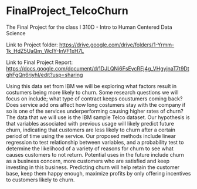 # FinalProject_TelcoChurn
The Final Project for the class I 310D - Intro to Human Centered Data Science

Link to Project folder: https://drive.google.com/drive/folders/1-Yrmm-1k_HdZ5UaQm_WcIY-InVF1xH7L

Link to Final Project Report: https://docs.google.com/document/d/1DJLQNi6FsEycREj4g_VHgyjnaT7t9DtghFgQn6rjyhI/edit?usp=sharing

Using this data set from IBM we will be exploring what factors result in costumers being more likely to churn. Some research questions we will focus on include; what type of contract keeps coustumers coming back? Does service add ons affect how long costumers stay with the company if so is one of the services underperforming causing higher rates of churn? The data that we will use is the IBM sample Telco dataset. Our hypothesis is that variables associated with previous usage will likely predict future churn, indicating that customers are less likely to churn after a certain period of time using the service. Our proposed methods include linear regression to test relationship between variables, and a probability test to determine the likelihood of a variety of reasons for churn to see what causes customers to not return. Potential uses in the future include churn as a business concern, more customers who are satisfied and keep investing in this business. Predicting churn will help retain the customer base, keep them happy enough, maximize profits by only offering incentives to customers likely to churn.


